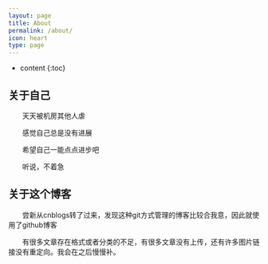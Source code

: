 ```yaml
---
layout: page
title: About
permalink: /about/
icon: heart
type: page
---
```


* content
{:toc}

## 关于自己

　　天天被机房其他人虐

　　感觉自己总是没有进展

　　希望自己一能点点进步吧

　　听说，不着急



## 关于这个博客

　　尝新从cnblogs转了过来，发现这种git方式管理的博客比较合我意，因此就使用了github博客

　　有很多文章存在格式或者分类的不足，有很多文章没有上传，还有许多图片链接没有重定向。我会在之后慢慢补。